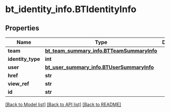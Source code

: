 # bt_identity_info.BTIdentityInfo

## Properties
Name | Type | Description | Notes
------------ | ------------- | ------------- | -------------
**team** | [**bt_team_summary_info.BTTeamSummaryInfo**](BTTeamSummaryInfo.md) |  | [optional] 
**identity_type** | **int** |  | [optional] 
**user** | [**bt_user_summary_info.BTUserSummaryInfo**](BTUserSummaryInfo.md) |  | [optional] 
**href** | **str** |  | [optional] 
**view_ref** | **str** |  | [optional] 
**id** | **str** |  | [optional] 

[[Back to Model list]](../README.md#documentation-for-models) [[Back to API list]](../README.md#documentation-for-api-endpoints) [[Back to README]](../README.md)


